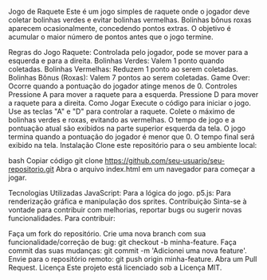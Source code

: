 Jogo de Raquete
Este é um jogo simples de raquete onde o jogador deve coletar bolinhas verdes e evitar bolinhas vermelhas. Bolinhas bônus roxas aparecem ocasionalmente, concedendo pontos extras. O objetivo é acumular o maior número de pontos antes que o jogo termine.

Regras do Jogo
Raquete: Controlada pelo jogador, pode se mover para a esquerda e para a direita.
Bolinhas Verdes: Valem 1 ponto quando coletadas.
Bolinhas Vermelhas: Reduzem 1 ponto ao serem coletadas.
Bolinhas Bônus (Roxas): Valem 7 pontos ao serem coletadas.
Game Over: Ocorre quando a pontuação do jogador atinge menos de 0.
Controles
Pressione A para mover a raquete para a esquerda.
Pressione D para mover a raquete para a direita.
Como Jogar
Execute o código para iniciar o jogo.
Use as teclas "A" e "D" para controlar a raquete.
Colete o máximo de bolinhas verdes e roxas, evitando as vermelhas.
O tempo de jogo e a pontuação atual são exibidos na parte superior esquerda da tela.
O jogo termina quando a pontuação do jogador é menor que 0. O tempo final será exibido na tela.
Instalação
Clone este repositório para o seu ambiente local:

bash
Copiar código
git clone https://github.com/seu-usuario/seu-repositorio.git
Abra o arquivo index.html em um navegador para começar a jogar.

Tecnologias Utilizadas
JavaScript: Para a lógica do jogo.
p5.js: Para renderização gráfica e manipulação dos sprites.
Contribuição
Sinta-se à vontade para contribuir com melhorias, reportar bugs ou sugerir novas funcionalidades. Para contribuir:

Faça um fork do repositório.
Crie uma nova branch com sua funcionalidade/correção de bug: git checkout -b minha-feature.
Faça commit das suas mudanças: git commit -m 'Adicionei uma nova feature'.
Envie para o repositório remoto: git push origin minha-feature.
Abra um Pull Request.
Licença
Este projeto está licenciado sob a Licença MIT.


